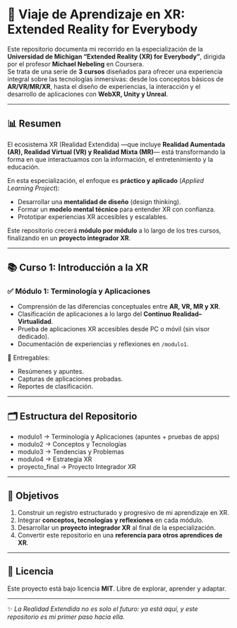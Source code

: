 # 🚀 Viaje de Aprendizaje en XR: Extended Reality for Everybody  

Este repositorio documenta mi recorrido en la especialización de la **Universidad de Michigan “Extended Reality (XR) for Everybody”**, dirigida por el profesor **Michael Nebeling** en Coursera.  
Se trata de una serie de **3 cursos** diseñados para ofrecer una experiencia integral sobre las tecnologías inmersivas: desde los conceptos básicos de **AR/VR/MR/XR**, hasta el diseño de experiencias, la interacción y el desarrollo de aplicaciones con **WebXR, Unity y Unreal**.  

---

## 📊 Resumen 

El ecosistema XR (Realidad Extendida) —que incluye **Realidad Aumentada (AR), Realidad Virtual (VR) y Realidad Mixta (MR)**— está transformando la forma en que interactuamos con la información, el entretenimiento y la educación.  

En esta especialización, el enfoque es **práctico y aplicado** (*Applied Learning Project*):  
- Desarrollar una **mentalidad de diseño** (design thinking).  
- Formar un **modelo mental técnico** para entender XR con confianza.  
- Prototipar experiencias XR accesibles y escalables.  

Este repositorio crecerá **módulo por módulo** a lo largo de los tres cursos, finalizando en un **proyecto integrador XR**.  

---

## 📚 Curso 1: Introducción a la XR  

### ✅ Módulo 1: Terminología y Aplicaciones
- Comprensión de las diferencias conceptuales entre **AR, VR, MR y XR**.  
- Clasificación de aplicaciones a lo largo del **Continuo Realidad–Virtualidad**.  
- Prueba de aplicaciones XR accesibles desde PC o móvil (sin visor dedicado).  
- Documentación de experiencias y reflexiones en `/modulo1`.  

📌 Entregables:  
- Resúmenes y apuntes.  
- Capturas de aplicaciones probadas.  
- Reportes de clasificación.  

---

## 🗂 Estructura del Repositorio  

- modulo1 -> Terminología y Aplicaciones (apuntes + pruebas de apps)
- modulo2 -> Conceptos y Tecnologías
- modulo3 -> Tendencias y Problemas
- modulo4 -> Estrategia XR
- proyecto_final -> Proyecto Integrador XR


---

## 🎯 Objetivos  

1. Construir un registro estructurado y progresivo de mi aprendizaje en XR.  
2. Integrar **conceptos, tecnologías y reflexiones** en cada módulo.  
3. Desarrollar un **proyecto integrador XR** al final de la especialización.  
4. Convertir este repositorio en una **referencia para otros aprendices de XR**.  

---

## 📜 Licencia  

Este proyecto está bajo licencia **MIT**. Libre de explorar, aprender y adaptar.  

---
✨ *La Realidad Extendida no es solo el futuro: ya está aquí, y este repositorio es mi primer paso hacia ella.*  


